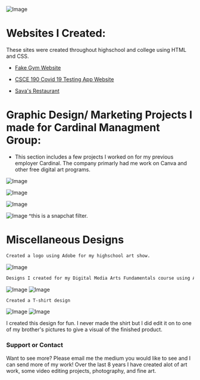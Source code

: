 ![Image](/img/SavannaShaver_LinkedIn_Banner.png)

# Websites I Created:  

These sites were created throughout highschool and college using HTML and CSS.


- [Fake Gym Website](https://artsyone.github.io/meldorsgym/index.html)

- [CSCE 190 Covid 19 Testing App Website](https://SavannaShaver.github.io)

- [Sava's Restaurant](https://github.com/SavannaShaver/Highschool_Websites/tree/main/Restaurant_Website)



# Graphic Design/ Marketing Projects I made for Cardinal Managment Group:

  - This section includes a few projects I worked on for my previous employer Cardinal. The company primarly had me work on Canva and other free digital art programs.

![Image](/img/WeAreHiring_thumbnail.jpg)

![Image](/img/DoorClosingAd_thumbnail.jpg)

![Image](/img/Poster-AD-Redtail_thumbnail.jpg)

![Image](/img/snapchatFilterRedtail_thumbnail.jpg)
^this is a snapchat filter.

  
    
# Miscellaneous Designs

```markdown
Created a logo using Adobe for my highschool art show.
```

   ![Image](/img/ArtShowLogo_thumbnail.jpg)



```markdown
Designs I created for my Digital Media Arts Fundamentals course using Adobe.
```

   ![Image](/img/SelfReflection_thumbnail.jpg)
   ![Image](/img/WordsCombined.jpg)  


```markdown
Created a T-shirt design
```
![Image](/img/AnatomyPaint.jpg)
![Image](/img/TshirtDesign.jpg)

I created this design for fun. I never made the shirt but I did edit it on to one of my brother's pictures to give a visual of the finished product.
  
  
### Support or Contact

Want to see more? Please email me the medium you would like to see and I can send more of my work! Over the last 8 years I have created alot of art work, some video editing projects, photography, and fine art.
